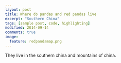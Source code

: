 ```yaml
---
layout: post
title: Where do pandas and red pandas live
excerpt: "Southern China"
tags: [sample post, code, highlighting]
modified: 2014-09-14
comments: true
image:
  feature: redpandamap.png
---
```


They live in the southern china and mountains of china.
